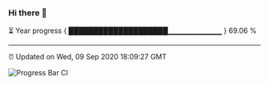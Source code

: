 ### Hi there 👋

⏳ Year progress { ████████████████████▁▁▁▁▁▁▁▁▁▁ } 69.06 %

---

⏰ Updated on Wed, 09 Sep 2020 18:09:27 GMT

![Progress Bar CI](https://github.com/liununu/liununu/workflows/Progress%20Bar%20CI/badge.svg)
